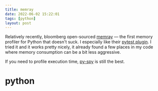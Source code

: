```yaml
---
title: memray
date: 2022-06-02 15:22:01
tags: [python]
layout: post
---
```


Relatively recently, bloomberg open-sourced [memray](https://github.com/bloomberg/memray) — the first memory profiler for Python that doesn't suck. I especially like their [pytest plugin](https://github.com/bloomberg/pytest-memray). I tried it and it works pretty nicely, it already found a few places in my code where memory consumption can be a bit less aggressive.

If you need to profile execution time, [py-spy](https://github.com/benfred/py-spy) is still the best.

# python

